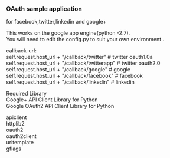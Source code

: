 ### OAuth sample application

for facebook,twitter,linkedin and google+

This works on the google app engine(python -2.7).  
You will need to edit the config.py to suit your own environment . 

callback-url:  
  self.request.host_url + "/callback/twitter" # twitter oauth1.0a  
  self.request.host_url + "/callback/twitterapp" # twitter oauth2.0  
  self.request.host_url + "/callback/google" # google  
  self.request.host_url + "/callback/facebook" # facebook  
  self.request.host_url + "/callback/linkedin" # linkedin

Required Library  
Google+ API Client Library for Python  
Google OAuth2 API Client Library for Python  

apiclient  
httplib2  
oauth2  
oauth2client  
uritemplate  
gflags  
